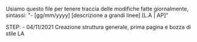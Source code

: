 Usiamo questo file per tenere traccia delle modifiche fatte giornalmente, sintassi: "- [gg/mm/yyyy] [descrizione a grandi linee] [L.A | AP]"

STEP:
    - 04/11/2021 Creazione struttura generale, prima pagina e bozza di stile LA